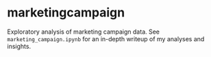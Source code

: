 # marketingcampaign
Exploratory analysis of marketing campaign data.
See ```marketing_campaign.ipynb``` for an in-depth writeup of my analyses and insights.
